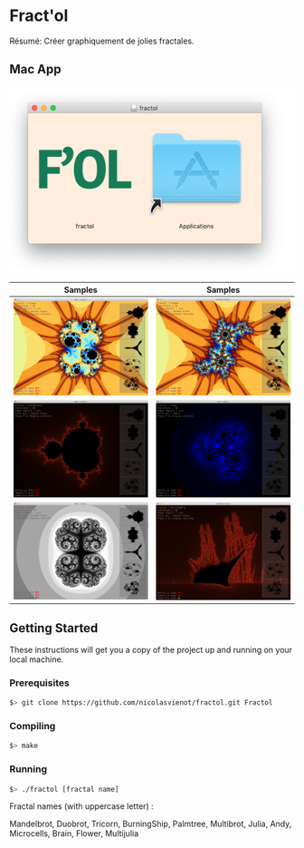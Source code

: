 # Fract'ol

Résumé: Créer graphiquement de jolies fractales.

## Mac App

[![Image of fractol app](resources/fractol_macapp2.png?style=centerme)](https://drive.google.com/open?id=1yv9u1YI1tcDdnKvpMugl-nQSvAdbweeD)
  
Samples | Samples  
:-------------------------:|:-------------------------:
![](resources/fractol0.png)  |  ![](resources/fractol1.png)
![](resources/fractol2.png)  |  ![](resources/fractol3.png)
![](resources/fractol4.png)  | ![](resources/fractol5.png) 

## Getting Started

These instructions will get you a copy of the project up and running on your local machine.

### Prerequisites

```bash
$> git clone https://github.com/nicolasvienot/fractol.git Fractol
```

### Compiling

```bash
$> make
```

### Running

```bash
$> ./fractol [fractal name]
```

Fractal names (with uppercase letter) :

Mandelbrot, Duobrot, Tricorn, BurningShip, Palmtree, Multibrot, Julia, Andy, Microcells, Brain, Flower, Multijulia
